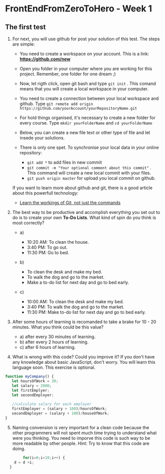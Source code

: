 # FrontEndFromZeroToHero - Week 1

## The first test

1. For next, you will use github for post your solution of this test. The steps are simple:

    * You need to create a workspace on your account. This is a link: **https://github.com/new**
    
    * Open you folder in your computer where you are working for this project. Remember, one folder for one dream ;)
    
    * Now, let rigth click, open git bash and type `` git init `` . This comand means that you will create a local workspace in your computer. 
    
    * You need to create a connection between your local workspace and github. Type `` git remote add origin https://github.com/yourAccount/yourRepositoryName.git ``
    
    * For hold things organised, it's necessary to create a new folder for every course. Type ``mkdir yourFolderName`` and ``cd yourFolderName``
    
    * Below, you can create a new file text or other type of file and let insede your solutions. 
    
    * There is only one spet. To synchronise your local data in your online repository: 
        * ``git add *`` to add files in new commit
        * ``git commit -m "Your optional comment about this commit"`` . This command will create a new local commit with your files.
        * ``git push origin master`` for upload you local commit on github.
       
    If you want to learn more about github and git, there is a good article about this powerfull technology: 
    * [Learn the workings of Git, not just the commands](https://www.ibm.com/developerworks/library/d-learn-workings-git)

2. The best way to be productive and accomplish everything you set out to do is to create your own **To-Do Lists**. What kind of spin do you think is most correctly?  
    
    * a)
        * 10:20 AM:  To clean the house.
        * 3:40 PM:   To go out.
        * 11:30 PM:  Go to bed.
        
    * b) 
        * To clean the desk and make my bed.
        * To walk the dog and go to the market.
        * Make a to-do list for next day and go to bed early.
        
    * c)
        * 10:00 AM:  To clean the desk and make my bed.
        * 3:40 PM:   To walk the dog and go to the market.
        * 11:30 PM:  Make to-do list for next day and go to bed early.
   
3. After some hours of learning is recomanded to take a brake for 10 - 20 minutes. What you think could be this value?
    * a) after every 30 minutes of learning.
    * b) after every 2 hours of learning.
    * c) after 6 hours of learning.
    
4. What is wrong with this code? Could you improve it? If you don't have any knowledge about basic JavaScript, don't worry. You will learn this language soon. This exercise is optional. 
 
 ```javascript
 function myCompany() {
    let hoursOfWork = 30;
    let salary = 2000;
    let firstEmplyer;
    let secondEmployer;
    
    //calculate salary for each employer
    firstEmployer = (salary + 100)/hoursOfWork;
    secondEmployer = (salary + 100)/houseOfWork;
}
```
5. Naming convension is very important for a clean code because the other programmers will not spent much time trying to understand what were you thinking. You need to imporve this code is such way to be more readable by other people. Hint: Try to know that this code are doing.

```javascript
        for(i=0;i<10;i++) {
    d = d +i;
  }
```    
